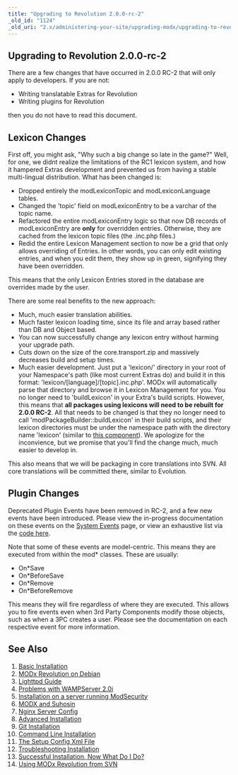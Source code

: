 ```yaml
---
title: "Upgrading to Revolution 2.0.0-rc-2"
_old_id: "1124"
_old_uri: "2.x/administering-your-site/upgrading-modx/upgrading-to-revolution-2.0.0-rc-2"
---
```


## Upgrading to Revolution 2.0.0-rc-2

There are a few changes that have occurred in 2.0.0 RC-2 that will only apply to developers. If you are not:

- Writing translatable Extras for Revolution
- Writing plugins for Revolution

then you do not have to read this document.

## Lexicon Changes

First off, you might ask, "Why such a big change so late in the game?" Well, for one, we didnt realize the limitations of the RC1 lexicon system, and how it hampered Extras development and prevented us from having a stable multi-lingual distribution. What has been changed is:

- Dropped entirely the modLexiconTopic and modLexiconLanguage tables.
- Changed the 'topic' field on modLexiconEntry to be a varchar of the topic name.
- Refactored the entire modLexiconEntry logic so that now DB records of modLexiconEntry are **only** for overridden entries. Otherwise, they are cached from the lexicon topic files (the .inc.php files.)
- Redid the entire Lexicon Management section to now be a grid that only allows overriding of Entries. In other words, you can only edit existing entries, and when you edit them, they show up in green, signifying they have been overridden.

This means that the only Lexicon Entries stored in the database are overrides made by the user.

There are some real benefits to the new approach:

- Much, much easier translation abilities.
- Much faster lexicon loading time, since its file and array based rather than DB and Object based.
- You can now successfully change any lexicon entry without harming your upgrade path.
- Cuts down on the size of the core.transport.zip and massively decreases build and setup times.
- Much easier development. Just put a 'lexicon/' directory in your root of your Namespace's path (like most current Extras do) and build it in this format: 'lexicon/\[language\]/\[topic\].inc.php'. MODx will automatically parse that directory and browse it in Lexicon Management for you. You no longer need to 'buildLexicon' in your Extra's build scripts. However, this means that **all packages using lexicons will need to be rebuilt for 2.0.0 RC-2**. All that needs to be changed is that they no longer need to call 'modPackageBuilder::buildLexicon' in their build scripts, and their lexicon directories must be under the namespace path with the directory name 'lexicon' (similar to [this component](http://svn.modxcms.com/svn/modx-components/doodles/trunk/)). We apologize for the inconvience, but we promise that you'll find the change much, much easier to develop in.

This also means that we will be packaging in core translations into SVN. All core translations will be committed there, similar to Evolution.

## Plugin Changes

Deprecated Plugin Events have been removed in RC-2, and a few new events have been introduced. Please view the in-progress documentation on these events on the [System Events](extending-modx/plugins/system-events "System Events") page, or view an exhaustive list via the [code here](http://svn.modxcms.com/svn/tattoo/tattoo/branches/2.0/_build/data/transport.core.events.php).

Note that some of these events are model-centric. This means they are executed from within the mod\* classes. These are usually:

- On\*Save
- On\*BeforeSave
- On\*Remove
- On\*BeforeRemove

This means they will fire regardless of where they are executed. This allows you to fire events even when 3rd Party Components modify those objects, such as when a 3PC creates a user. Please see the documentation on each respective event for more information.

## See Also

1. [Basic Installation](getting-started/installation/standard)
  1. [MODx Revolution on Debian](_legacy/getting-started/modx-revolution-on-debian)
  2. [Lighttpd Guide](getting-started/friendly-urls/lighttpd)
  3. [Problems with WAMPServer 2.0i](_legacy/getting-started/problems-with-wampserver-2.0i)
  4. [Installation on a server running ModSecurity](getting-started/installation/troubleshooting/modsecurity)
  5. [MODX and Suhosin](_legacy/getting-started/modx-and-suhosin)
  6. [Nginx Server Config](getting-started/friendly-urls/nginx)
2. [Advanced Installation](getting-started/installation/advanced)
3. [Git Installation](getting-started/installation/git)
4. [Command Line Installation](getting-started/installation/cli)
  1. [The Setup Config Xml File](getting-started/installation/cli/config.xml)
5. [Troubleshooting Installation](getting-started/installation/troubleshooting)
6. [Successful Installation, Now What Do I Do?](getting-started/getting-started)
7. [Using MODx Revolution from SVN](_legacy/getting-started/using-modx-revolution-from-svn)